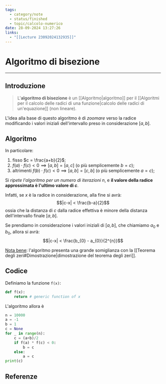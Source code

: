 ```yaml
---
tags:
  - category/note
  - status/finished
  - topic/calcolo-numerico
date: 28-09-2024 13:27:26
links:
  - "[[Lecture 23092024132935]]"
---
```

# Algoritmo di bisezione
---
## Introduzione
> L'**algoritmo di bisezione** è un [[Algoritmo|algoritmo]] per il [[Algoritmi per il calcolo delle radici di una funzione|calcolo delle radici di un'equazione]] (non lineare).

L'idea alla base di questo algoritmo è di _zoomare_ verso la radice modificando i valori iniziali dell'intervallo preso in considerazione $[a, b]$.

## Algoritmo
In particolare:
1. fisso $c = \frac{a+b}{2}$;
2. $f(a) \cdot f(c) < 0 \implies [a, b] = [a, c]$ (o più semplicemente $b = c$);
3. altrimenti $f(b) \cdot f(c) < 0 \implies [a, b] = [c, b]$ (o più semplicemente $a = c$);

Si _ripete l'algoritmo per un numero di iterazioni $n$_, e **il valore della radice approssimata è l'ultimo valore di $c$**.

Infatti, se $x$ è la radice in considerazione, alla fine si avrà:
$$|c-x| < \frac{b-a}{2}$$
ossia che la distanza di $c$ dalla radice effettiva è minore della distanza dell'intervallo finale $[a, b]$.

Se prendiamo in considerazione i valori iniziali di $[a, b]$, che chiamiamo $a_{0}$ e $b_{0}$, allora si avrà:
$$|c-x| < \frac{b_{0} - a_{0}}{2^{n}}$$

<u>Nota bene</u>: l'algoritmo presenta una grande somiglianza con la [[Teorema degli zeri#Dimostrazione|dimostrazione del teorema degli zeri]].

## Codice
Definiamo la funzione `f(x)`:
```python
def f(x):
	return # generic function of x
```

L'algoritmo allora è
```python
n = 10000
a = -1
b = 1
c = None
for _ in range(n):
	c = (a+b)/2
	if f(a) * f(c) < 0:
		b = c
	else:
		a = c
print(c)
```

## Referenze